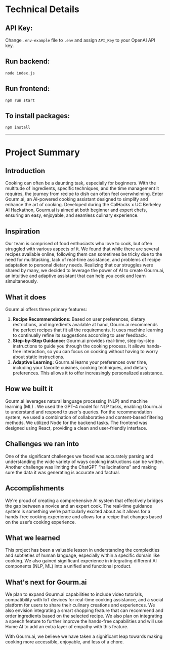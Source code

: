 # Technical Details

## API Key:
Change `.env-example` file to `.env` and assign `API_Key` to your OpenAI API key.

## Run backend: 
```
node index.js
```

## Run frontend:
```
npm run start
```

## To install packages:
```
npm install
```

<hr />

# Project Summary

## Introduction
Cooking can often be a daunting task, especially for beginners. With the multitude of ingredients, specific techniques, and the time management it requires, the journey from recipe to dish can often feel overwhelming. Enter Gourm.ai, an AI-powered cooking assistant designed to simplify and enhance the art of cooking. Developed during the CalHacks x UC Berkeley AI Hackathon, Gourm.ai is aimed at both beginner and expert chefs, ensuring an easy, enjoyable, and seamless culinary experience.

## Inspiration
Our team is comprised of food enthusiasts who love to cook, but often struggled with various aspects of it. We found that while there are several recipes available online, following them can sometimes be tricky due to the need for multitasking, lack of real-time assistance, and problems of recipe adaptation to personal dietary needs. Realizing that our struggles were shared by many, we decided to leverage the power of AI to create Gourm.ai, an intuitive and adaptive assistant that can help you cook and learn simultaneously.

## What it does
Gourm.ai offers three primary features:

1) **Recipe Recommendations:** Based on user preferences, dietary restrictions, and ingredients available at hand, Gourm.ai recommends the perfect recipes that fit all the requirements. It uses machine learning to continually refine its suggestions according to user feedback.
3) **Step-by-Step Guidance:** Gourm.ai provides real-time, step-by-step instructions to guide you through the cooking process. It allows hands-free interaction, so you can focus on cooking without having to worry about static instructions.
2) **Adaptive Learning:** Gourm.ai learns your preferences over time, including your favorite cuisines, cooking techniques, and dietary preferences. This allows it to offer increasingly personalized assistance.

## How we built it
Gourm.ai leverages natural language processing (NLP) and machine learning (ML) . We used the GPT-4 model for NLP tasks, enabling Gourm.ai to understand and respond to user's queries. For the recommendation system, we used a combination of collaborative and content-based filtering methods. We utilized Node for the backend tasks. The frontend was designed using React, providing a clean and user-friendly interface.

## Challenges we ran into
One of the significant challenges we faced was accurately parsing and understanding the wide variety of ways cooking instructions can be written. Another challenge was limiting the ChatGPT “hallucinations” and making sure the data it was generating is accurate and factual.

## Accomplishments
We're proud of creating a comprehensive AI system that effectively bridges the gap between a novice and an expert cook. The real-time guidance system is something we're particularly excited about as it allows for a hands-free cooking experience and allows for a recipe that changes based on the user’s cooking experience.

## What we learned
This project has been a valuable lesson in understanding the complexities and subtleties of human language, especially within a specific domain like cooking. We also gained significant experience in integrating different AI components (NLP, ML) into a unified and functional product.

## What's next for Gourm.ai
We plan to expand Gourm.ai capabilities to include video tutorials, compatibility with IoT devices for real-time cooking assistance, and a social platform for users to share their culinary creations and experiences. We also envision integrating a smart shopping feature that can recommend and order ingredients based on the selected recipe. We also plan on integrating a speech feature to further improve the hands-free capabilities and will use Hume AI to add an extra layer of empathy with this feature.

With Gourm.ai, we believe we have taken a significant leap towards making cooking more accessible, enjoyable, and less of a chore.

